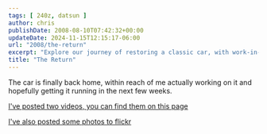 ```yaml
---
tags: [ 240z, datsun ]
author: chris
publishDate: 2008-08-10T07:42:32+00:00
updateDate: 2024-11-15T12:15:17-06:00
url: "2008/the-return"
excerpt: "Explore our journey of restoring a classic car, with work-in-progress updates, photos, and videos."
title: "The Return"
---
```


The car is finally back home, within reach of me actually working on it and hopefully getting it running in the next few weeks.

[I've posted two videos, you can find them on this page](/project240z-videos-she-s-back)

[I've also posted some photos to flickr](https://www.flickr.com/photos/chammond/sets/72157594465585463/)
